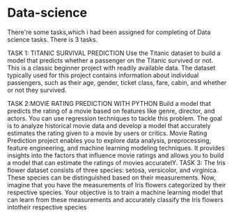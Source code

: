 # Data-science
There're some tasks,which i had been assigned for completing of Data science tasks.  There is 3 tasks.

TASK 1: TITANIC SURVIVAL PREDICTION
        Use the Titanic dataset to build a model that predicts whether a passenger on the Titanic survived or not. This is a classic beginner project with readily available data.
        The dataset typically used for this project contains information about individual passengers, such as their age, gender, ticket class, fare, cabin, and whether or not they survived.

TASK 2:MOVIE RATING PREDICTION WITH PYTHON
        Build a model that predicts the rating of a movie based on features like genre, director, and actors. You can use regression
        techniques to tackle this problem.
        The goal is to analyze historical movie data and develop a model that accurately estimates the rating given to a movie by users or critics.
        Movie Rating Prediction project enables you to explore data analysis, preprocessing, feature engineering, and machine learning modeling techniques. It provides insights into the 
        factors that influence movie ratings and allows you to build a model that can estimate the ratings of movies accuratelY.
TASK 3:
       The Iris flower dataset consists of three species: setosa, versicolor, and virginica. These species can be distinguished based on their measurements. Now, imagine that you have the 
measurements of Iris flowers categorized by their respective species. Your objective is to train a machine learning model that can learn from these measurements and accurately classify the Iris flowers intotheir respective species

        
        
